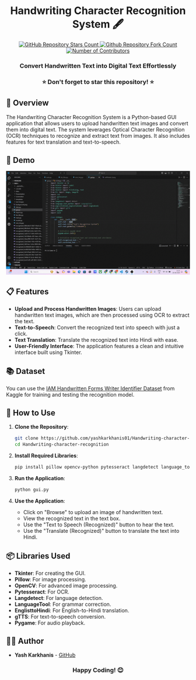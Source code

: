 <h1 align="center">Handwriting Character Recognition System 🖋️</h1>
<p align="center">
  <a href="https://github.com/yashkarkhanis01/Handwriting-character-recognition">
    <img alt="GitHub Repository Stars Count" src="https://img.shields.io/github/stars/yashkarkhanis01/Handwriting-character-recognition?style=social" />
  </a>
  <a href="https://github.com/yashkarkhanis01/Handwriting-character-recognition">
    <img alt="Github Repository Fork Count" src="https://img.shields.io/github/forks/yashkarkhanis01/Handwriting-character-recognition?style=social">
  </a>
  <a href="https://github.com/yashkarkhanis01/Handwriting-character-recognition">
    <img alt="Number of Contributors" src="https://img.shields.io/github/contributors/yashkarkhanis01/Handwriting-character-recognition?style=social">
  </a>
</p>

<h3 align="center">Convert Handwritten Text into Digital Text Effortlessly</h3>

<h3 align="center">⭐ Don't forget to star this repository! ⭐</h3>

## 📖 Overview

The Handwriting Character Recognition System is a Python-based GUI application that allows users to upload handwritten text images and convert them into digital text. The system leverages Optical Character Recognition (OCR) techniques to recognize and extract text from images. It also includes features for text translation and text-to-speech.

## 🎥 Demo

![Demo](https://github.com/yashkarkhanis01/Handwriting-character-recognition/blob/main/Screenshot/Output.gif)

## 📋 Features

- **Upload and Process Handwritten Images**: Users can upload handwritten text images, which are then processed using OCR to extract the text.
- **Text-to-Speech**: Convert the recognized text into speech with just a click.
- **Text Translation**: Translate the recognized text into Hindi with ease.
- **User-Friendly Interface**: The application features a clean and intuitive interface built using Tkinter.

## 📚 Dataset

You can use the [IAM Handwritten Forms Writer Identifier Dataset](https://www.kaggle.com/code/naderabdalghani/iam-handwritten-forms-writer-identifier/input) from Kaggle for training and testing the recognition model.


## 🚀 How to Use

1. **Clone the Repository**:
    ```bash
    git clone https://github.com/yashkarkhanis01/Handwriting-character-recognition.git
    cd Handwriting-character-recognition
    ```

2. **Install Required Libraries**:
    ```bash
    pip install pillow opencv-python pytesseract langdetect language_tool_python englisttohindi gtts pygame
    ```

3. **Run the Application**:
    ```bash
    python gui.py
    ```

4. **Use the Application**:
    - Click on "Browse" to upload an image of handwritten text.
    - View the recognized text in the text box.
    - Use the "Text to Speech (Recognized)" button to hear the text.
    - Use the "Translate (Recognized)" button to translate the text into Hindi.

## 📦 Libraries Used

- **Tkinter**: For creating the GUI.
- **Pillow**: For image processing.
- **OpenCV**: For advanced image processing.
- **Pytesseract**: For OCR.
- **Langdetect**: For language detection.
- **LanguageTool**: For grammar correction.
- **EnglisttoHindi**: For English-to-Hindi translation.
- **gTTS**: For text-to-speech conversion.
- **Pygame**: For audio playback.

## 👨‍💻 Author

- **Yash Karkhanis** - [GitHub](https://github.com/yashkarkhanis01)

<h3 align="center">Happy Coding! 😊</h3>
